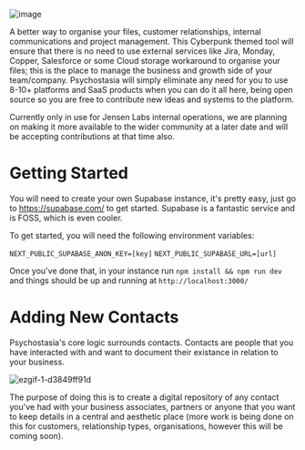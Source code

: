 ![image](https://user-images.githubusercontent.com/99398403/221100014-1ef41c24-ec70-4cff-985b-1febfafd9df5.png)

A better way to organise your files, customer relationships, internal communications and project management. This Cyberpunk themed tool will ensure that there is no need to use external services like Jira, Monday, Copper, Salesforce or some Cloud storage workaround to organise your files; this is the place to manage the business and growth side of your team/company. Psychostasia will simply eliminate any need for you to use 8-10+ platforms and SaaS products when you can do it all here, being open source so you are free to contribute new ideas and systems to the platform.

Currently only in use for Jensen Labs internal operations, we are planning on making it more available to the wider community at a later date and will be accepting contributions at that time also.

# Getting Started
You will need to create your own Supabase instance, it's pretty easy, just go to https://supabase.com/ to get started. Supabase is a fantastic service and is FOSS, which is even cooler.

To get started, you will need the following environment variables:

`NEXT_PUBLIC_SUPABASE_ANON_KEY=[key]`
`NEXT_PUBLIC_SUPABASE_URL=[url]`

Once you've done that, in your instance run `npm install && npm run dev` and things should be up and running at `http://localhost:3000/`

# Adding New Contacts
Psychostasia's core logic surrounds contacts. Contacts are people that you have interacted with and want to document their existance in relation to your business.

![ezgif-1-d3849ff91d](https://user-images.githubusercontent.com/99398403/222891295-12925e83-1297-42d7-85c9-cb8f6ee3c05f.gif)

The purpose of doing this is to create a digital repository of any contact you've had with your business associates, partners or anyone that you want to keep details in a central and aesthetic place (more work is being done on this for customers, relationship types, organisations, however this will be coming soon).



